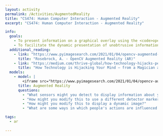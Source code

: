 ```yaml
---
layout: activity
permalink: /Activities/AugmentedReality
title: "CS474: Human Computer Interaction - Augmented Reality"
excerpt: "CS474: Human Computer Interaction - Augmented Reality"

info: 
  goals: 
    - To present information on a graphical overlay using the <code>opencv</code> library
    - To facilitate the dynamic presentation of unobtrusive information in one's field of vision
  additional_reading:
    - link: "https://www.pyimagesearch.com/2021/01/04/opencv-augmented-reality-ar/"
      title: "Rosebrock, A. - OpenCV Augmented Reality (AR)"    
    - link: "https://medium.com/thrive-global/how-technology-hijacks-peoples-minds-from-a-magician-and-google-s-design-ethicist-56d62ef5edf3"
      title: "How Technology is Hijacking Your Mind — from a Magician and Google Design Ethicist"
  models:
    - model: |
        <iframe src="https://www.pyimagesearch.com/2021/01/04/opencv-augmented-reality-ar/" width="100%" height="800"></iframe>  
      title: Augmented Reality
      questions:
        - "What sensors might you detect to display information about your surroundings, such as available wifi signals, or the location of a particular building on campus?"
        - "How might you modify this to use a different detector marker?"
        - "How might you modify this to display a dynamic image?"
        - "What are some ways in which people's actions are influenced by the deliberate manipulation of information visualizations from your own experience?"

tags:
  - ar
  
---
```

